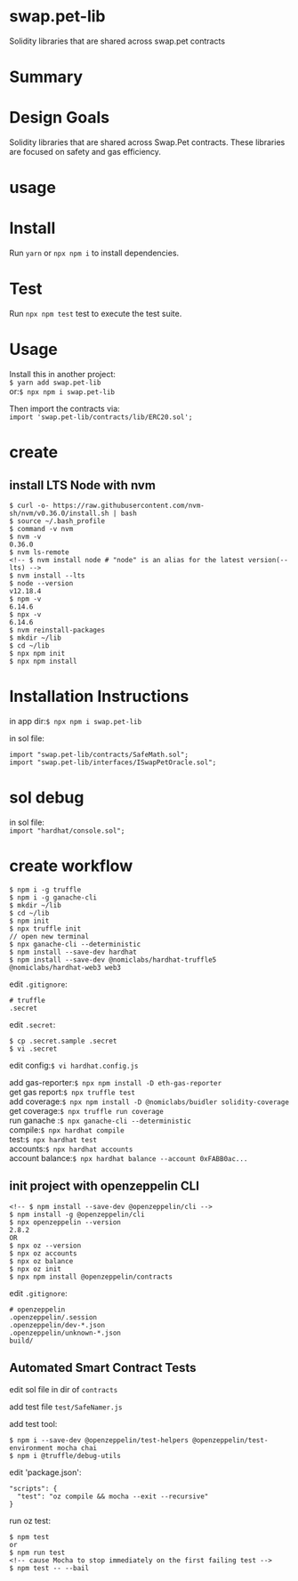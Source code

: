 # swap.pet-lib
Solidity libraries that are shared across swap.pet contracts

# Summary

# Design Goals
Solidity libraries that are shared across Swap.Pet contracts. These libraries are focused on safety and gas efficiency.

# usage

# Install
Run `yarn` or `npx npm i` to install dependencies.

# Test
Run `npx npm test` test to execute the test suite.

# Usage
Install this in another project:  
`$ yarn add swap.pet-lib`  
or:`$ npx npm i swap.pet-lib`  

Then import the contracts via:  
`import 'swap.pet-lib/contracts/lib/ERC20.sol';`

# create
## install LTS Node with nvm
```
$ curl -o- https://raw.githubusercontent.com/nvm-sh/nvm/v0.36.0/install.sh | bash
$ source ~/.bash_profile
$ command -v nvm 
$ nvm -v                
0.36.0
$ nvm ls-remote 
<!-- $ nvm install node # "node" is an alias for the latest version(--lts) -->
$ nvm install --lts
$ node --version
v12.18.4
$ npm -v
6.14.6
$ npx -v
6.14.6
$ nvm reinstall-packages
$ mkdir ~/lib
$ cd ~/lib
$ npx npm init
$ npx npm install
```

 
# Installation Instructions  
in app dir:`$ npx npm i swap.pet-lib`  
  
in sol file:  
```
import "swap.pet-lib/contracts/SafeMath.sol";
import "swap.pet-lib/interfaces/ISwapPetOracle.sol";
```

# sol debug
in sol file:  
`import "hardhat/console.sol";`
# create workflow  
``` 
$ npm i -g truffle
$ npm i -g ganache-cli 
$ mkdir ~/lib   
$ cd ~/lib
$ npm init  
$ npx truffle init
// open new terminal
$ npx ganache-cli --deterministic
$ npm install --save-dev hardhat  
$ npm install --save-dev @nomiclabs/hardhat-truffle5 @nomiclabs/hardhat-web3 web3  
```

edit `.gitignore`:
```
# truffle 
.secret
```

edit `.secret`:
```
$ cp .secret.sample .secret
$ vi .secret
```

edit config:`$ vi hardhat.config.js`    
  
add gas-reporter:`$ npx npm install -D eth-gas-reporter`  
get gas report:`$ npx truffle test`  
add coverage:`$ npx npm install -D @nomiclabs/buidler solidity-coverage`  
get coverage:`$ npx truffle run coverage`  
run ganache :`$ npx ganache-cli --deterministic`  
compile:`$ npx hardhat compile`  
test:`$ npx hardhat test`  
accounts:`$ npx hardhat accounts`  
account balance:`$ npx hardhat balance --account 0xFABB0ac...`
 
## init project with openzeppelin CLI
```
<!-- $ npm install --save-dev @openzeppelin/cli -->
$ npm install -g @openzeppelin/cli
$ npx openzeppelin --version
2.8.2
OR 
$ npx oz --version 
$ npx oz accounts
$ npx oz balance
$ npx oz init
$ npx npm install @openzeppelin/contracts
```

edit `.gitignore`:
```
# openzeppelin
.openzeppelin/.session
.openzeppelin/dev-*.json
.openzeppelin/unknown-*.json
build/
```

## Automated Smart Contract Tests
edit sol file in dir of `contracts`

add test file `test/SafeNamer.js` 

add test tool:
```
$ npm i --save-dev @openzeppelin/test-helpers @openzeppelin/test-environment mocha chai 
$ npm i @truffle/debug-utils 
```

edit 'package.json':
```
"scripts": {
  "test": "oz compile && mocha --exit --recursive"
}
```

run oz test:
```
$ npm test
or
$ npm run test
<!-- cause Mocha to stop immediately on the first failing test -->
$ npm test -- --bail
```
 
